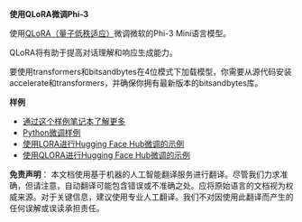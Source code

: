 **使用QLoRA微调Phi-3**

使用[QLoRA（量子低秩适应）](https://github.com/artidoro/qlora)微调微软的Phi-3 Mini语言模型。

QLoRA将有助于提高对话理解和响应生成能力。

要使用transformers和bitsandbytes在4位模式下加载模型，你需要从源代码安装accelerate和transformers，并确保你拥有最新版本的bitsandbytes库。

**样例**
- [通过这个样例笔记本了解更多](../../../../code/04.Finetuning/Phi_3_Inference_Finetuning.ipynb)
- [Python微调样例](../../../../code/04.Finetuning/FineTrainingScript.py)
- [使用LORA进行Hugging Face Hub微调的示例](../../../../code/04.Finetuning/Phi-3-finetune-lora-python.ipynb)
- [使用QLORA进行Hugging Face Hub微调的示例](../../../../code/04.Finetuning/Phi-3-finetune-qlora-python.ipynb)

**免责声明**：
本文档使用基于机器的人工智能翻译服务进行翻译。尽管我们力求准确，但请注意，自动翻译可能包含错误或不准确之处。应将原始语言的文档视为权威来源。对于关键信息，建议使用专业人工翻译。我们不对因使用此翻译而产生的任何误解或误读承担责任。